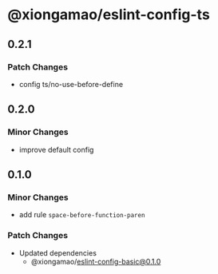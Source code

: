 # @xiongamao/eslint-config-ts

## 0.2.1

### Patch Changes

- config ts/no-use-before-define

## 0.2.0

### Minor Changes

- improve default config

## 0.1.0

### Minor Changes

- add rule `space-before-function-paren`

### Patch Changes

- Updated dependencies
  - @xiongamao/eslint-config-basic@0.1.0
